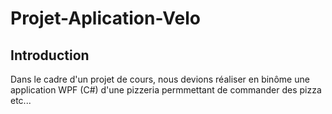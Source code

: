 # Projet-Aplication-Velo

## Introduction
Dans le cadre d'un projet de cours, nous devions réaliser en binôme une application WPF (C#) d'une pizzeria permmettant de commander des pizza etc...

